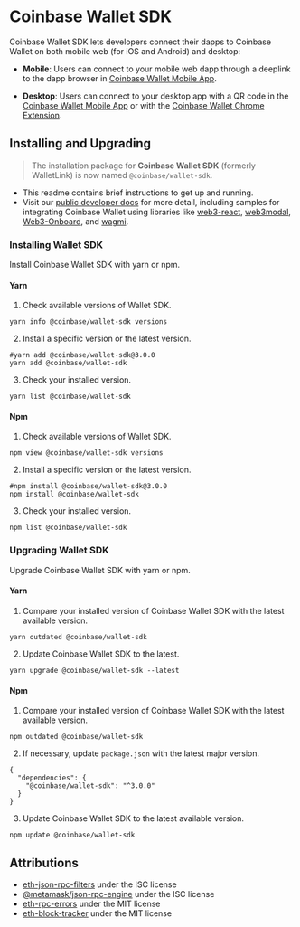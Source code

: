# Coinbase Wallet SDK

Coinbase Wallet SDK lets developers connect their dapps to Coinbase Wallet
on both mobile web (for iOS and Android) and desktop:

- **Mobile**: Users can connect to your mobile web dapp through a deeplink to the dapp browser in [Coinbase Wallet Mobile App](https://coinbase-wallet.onelink.me/q5Sx/fdb9b250).

- **Desktop**: Users can connect to your desktop app with a QR code in the [Coinbase Wallet Mobile App](https://coinbase-wallet.onelink.me/q5Sx/fdb9b250) or with the [Coinbase Wallet Chrome Extension](https://coinbase-wallet.onelink.me/q5Sx/fdb9b250).

## Installing and Upgrading

> The installation package for **Coinbase Wallet SDK** (formerly WalletLink) is now named `@coinbase/wallet-sdk`.

- This readme contains brief instructions to get up and running.
- Visit our [public developer docs](https://docs.cloud.coinbase.com/wallet-sdk/docs) for more detail, including samples for integrating Coinbase Wallet using libraries like [web3-react](https://github.com/Uniswap/web3-react), [web3modal](https://github.com/Web3Modal/web3modal), [Web3-Onboard](https://docs.blocknative.com/onboard), and [wagmi](https://wagmi.sh/).

### Installing Wallet SDK

Install Coinbase Wallet SDK with yarn or npm.

#### Yarn

1. Check available versions of Wallet SDK.

```shell
yarn info @coinbase/wallet-sdk versions
```

2. Install a specific version or the latest version.

```shell
#yarn add @coinbase/wallet-sdk@3.0.0
yarn add @coinbase/wallet-sdk
```

3. Check your installed version.

```shell
yarn list @coinbase/wallet-sdk
```

#### Npm

1. Check available versions of Wallet SDK.

```shell
npm view @coinbase/wallet-sdk versions
```

2. Install a specific version or the latest version.

```shell
#npm install @coinbase/wallet-sdk@3.0.0
npm install @coinbase/wallet-sdk
```

3. Check your installed version.

```shell
npm list @coinbase/wallet-sdk
```

### Upgrading Wallet SDK

Upgrade Coinbase Wallet SDK with yarn or npm.

#### Yarn

1. Compare your installed version of Coinbase Wallet SDK with the latest available version.

```shell
yarn outdated @coinbase/wallet-sdk
```

2. Update Coinbase Wallet SDK to the latest.

```shell
yarn upgrade @coinbase/wallet-sdk --latest
```

#### Npm

1. Compare your installed version of Coinbase Wallet SDK with the latest available version.

```shell
npm outdated @coinbase/wallet-sdk
```

2. If necessary, update `package.json` with the latest major version.

```shell
{
  "dependencies": {
    "@coinbase/wallet-sdk": "^3.0.0"
  }
}
```

3. Update Coinbase Wallet SDK to the latest available version.

```shell
npm update @coinbase/wallet-sdk
```

## Attributions

- [eth-json-rpc-filters](https://github.com/MetaMask/eth-json-rpc-filters/blob/main/LICENSE) under the ISC license
- [@metamask/json-rpc-engine](https://github.com/MetaMask/json-rpc-engine/blob/main/LICENSE) under the ISC license
- [eth-rpc-errors](https://github.com/MetaMask/eth-rpc-errors/blob/main/LICENSE) under the MIT license
- [eth-block-tracker](https://github.com/MetaMask/eth-block-tracker/blob/master/LICENSE) under the MIT license
